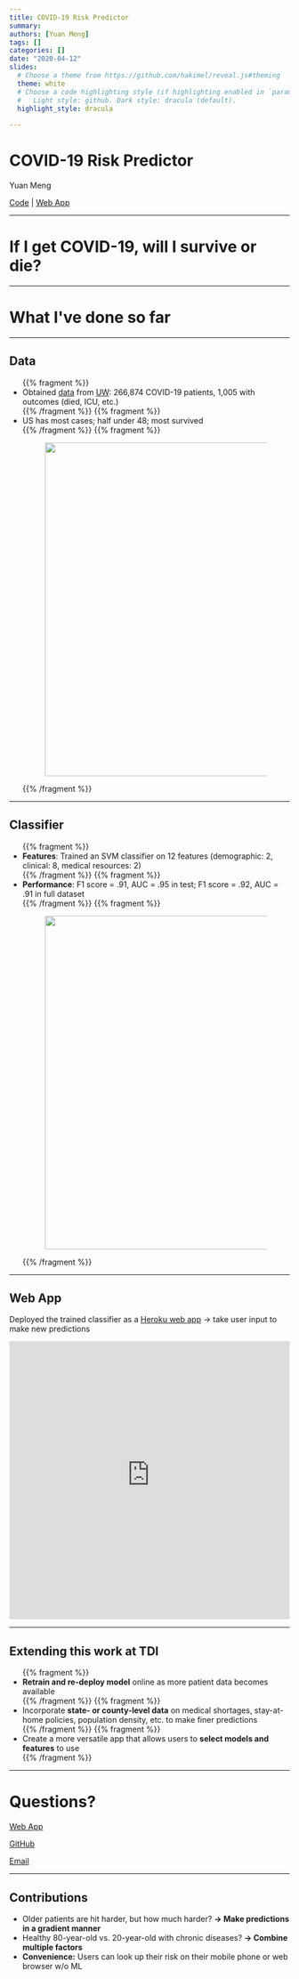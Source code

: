 ```yaml
---
title: COVID-19 Risk Predictor
summary: 
authors: [Yuan Meng]
tags: []
categories: []
date: "2020-04-12"
slides:
  # Choose a theme from https://github.com/hakimel/reveal.js#theming
  theme: white
  # Choose a code highlighting style (if highlighting enabled in `params.toml`)
  #   Light style: github. Dark style: dracula (default).
  highlight_style: dracula
   
---
```


# COVID-19 Risk Predictor

Yuan Meng

[Code](https://github.com/Yuan-Meng/COVID-19) | [Web App](https://covid19-risk.herokuapp.com/)

---

# If I get COVID-19, will I survive or die? 

---

# What I've done so far

---

## Data

<ul>
{{% fragment %}}<li>Obtained <a href="https://github.com/beoutbreakprepared/nCoV2019/tree/master/latest_data">data</a> from <a href="https://github.com/beoutbreakprepared/nCoV2019">UW</a>: 266,874 COVID-19 patients, 1,005 with outcomes (died, ICU, etc.)</li>{{% /fragment %}} 
{{% fragment %}}<li>US has most cases; half under 48; most survived</li>{{% /fragment %}}
{{% fragment %}}<figure><img src="/img/viz.png" align=center width="600" hspace="-10" /></figure>{{% /fragment %}}
</ul>

---

## Classifier

<ul>
{{% fragment %}}<li><b>Features</b>: Trained an SVM classifier on 12 features (demographic: 2, clinical: 8, medical resources: 2)</li>{{% /fragment %}} 
{{% fragment %}}<li><b>Performance</b>: F1 score = .91, AUC = .95 in test; F1 score = .92, AUC = .91 in full dataset</li>{{% /fragment %}}
{{% fragment %}}<figure><img src="/img/eval.png" align=center width="600" hspace="-10" /></figure>{{% /fragment %}}
</ul>

---

## Web App

Deployed the trained classifier as a [Heroku web app](https://covid19-risk.herokuapp.com) → take user input to make new predictions

<iframe frameborder="0" width="100%" height="500pt" src="https://covid19-risk.herokuapp.com/"></iframe>

---

## Extending this work at TDI

<ul>
{{% fragment %}}<li><b>Retrain and re-deploy model</b> online as more patient data becomes available</li>{{% /fragment %}}
{{% fragment %}}<li>Incorporate <b>state- or county-level data</b> on medical shortages, stay-at-home policies, population density, etc. to make finer predictions </li>{{% /fragment %}}
{{% fragment %}}<li>Create a more versatile app that allows users to <b>select models and features</b> to use</li>{{% /fragment %}}
</ul>

---

# Questions?

[Web App](https://covid19-risk.herokuapp.com/)

[GitHub](https://github.com/Yuan-Meng/COVID-19)

<a href="mailto:yuan_meng@berkeley.edu">Email</a>

---

## Contributions

- Older patients are hit harder, but how much harder? **→ Make predictions in a gradient manner** 
- Healthy 80-year-old vs. 20-year-old with chronic diseases? **→ Combine multiple factors**
- **Convenience:** Users can look up their risk on their mobile phone or web browser w/o ML


